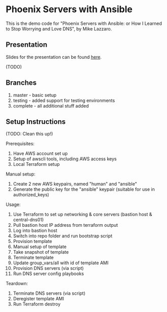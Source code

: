 # Phoenix Servers with Ansible

This is the demo code for "Phoenix Servers with Ansible: or How I Learned to Stop Worrying and Love DNS", by Mike Lazzaro.

## Presentation

Slides for the presentation can be found [here](https://docs.google.com/presentation/d/1qA5vXhKMeg2iOgg4lIYN6OTwpa46EzXhr70U1a05Z0g/edit?usp=sharing).

(TODO)

## Branches

1. master - basic setup
2. testing - added support for testing environments
3. complete - all additional stuff added

## Setup Instructions
 
(TODO: Clean this up!)

Prerequisites:

1. Have AWS account set up
1. Setup of awscli tools, including AWS access keys
1. Local Terraform setup

Manual setup:

1. Create 2 new AWS keypairs, named "human" and "ansible"
1. Generate the public key for the "ansible" keypair (suitable for use in authorized_keys)

Usage:

1. Use Terraform to set up networking & core servers (bastion host & central-dns01)
1. Pull bastion host IP address from terraform output
1. Log into bastion host
1. Switch into repo folder and run bootstrap script
1. Provision template
1. Manual setup of template
1. Take snapshot of template
1. Terminate template
1. Update group_vars/all with id of template AMI
1. Provision DNS servers (via script)
1. Run DNS server config playbooks

Teardown:

1. Terminate DNS servers (via script)
1. Deregister template AMI
1. Run Terraform destroy

